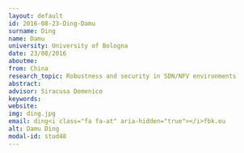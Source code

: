 ```yaml
---
layout: default 
id: 2016-08-23-Ding-Damu
surname: Ding
name: Damu
university: University of Bologna
date: 23/08/2016
aboutme: 
from: China
research_topic: Robustness and security in SDN/NFV environments
abstract: 
advisor: Siracusa Domenico
keywords: 
website: 
img: ding.jpg
email: ding<i class="fa fa-at" aria-hidden="true"></i>fbk.eu
alt: Damu Ding
modal-id: stud48
---
```

